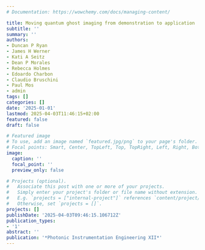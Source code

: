 ```yaml
---
# Documentation: https://wowchemy.com/docs/managing-content/

title: Moving quantum ghost imaging from demonstration to application
subtitle: ''
summary: ''
authors:
- Duncan P Ryan
- James H Werner
- Kati A Seitz
- Dean P Morales
- Rebecca Holmes
- Edoardo Charbon
- Claudio Bruschini
- Paul Mos
- admin
tags: []
categories: []
date: '2025-01-01'
lastmod: 2025-04-03T11:46:15+02:00
featured: false
draft: false

# Featured image
# To use, add an image named `featured.jpg/png` to your page's folder.
# Focal points: Smart, Center, TopLeft, Top, TopRight, Left, Right, BottomLeft, Bottom, BottomRight.
image:
  caption: ''
  focal_point: ''
  preview_only: false

# Projects (optional).
#   Associate this post with one or more of your projects.
#   Simply enter your project's folder or file name without extension.
#   E.g. `projects = ["internal-project"]` references `content/project/deep-learning/index.md`.
#   Otherwise, set `projects = []`.
projects: []
publishDate: '2025-04-03T09:46:15.106712Z'
publication_types:
- '1'
abstract: ''
publication: '*Photonic Instrumentation Engineering XII*'
---
```

